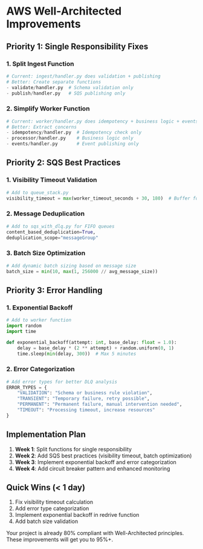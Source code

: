 # AWS Well-Architected Improvements

## Priority 1: Single Responsibility Fixes

### 1. Split Ingest Function
```python
# Current: ingest/handler.py does validation + publishing
# Better: Create separate functions
- validate/handler.py  # Schema validation only
- publish/handler.py   # SQS publishing only
```

### 2. Simplify Worker Function
```python
# Current: worker/handler.py does idempotency + business logic + events
# Better: Extract concerns
- idempotency/handler.py  # Idempotency check only
- processor/handler.py    # Business logic only  
- events/handler.py       # Event publishing only
```

## Priority 2: SQS Best Practices

### 1. Visibility Timeout Validation
```python
# Add to queue_stack.py
visibility_timeout = max(worker_timeout_seconds + 30, 180)  # Buffer for processing
```

### 2. Message Deduplication
```python
# Add to sqs_with_dlq.py for FIFO queues
content_based_deduplication=True,
deduplication_scope="messageGroup"
```

### 3. Batch Size Optimization
```python
# Add dynamic batch sizing based on message size
batch_size = min(10, max(1, 256000 // avg_message_size))
```

## Priority 3: Error Handling

### 1. Exponential Backoff
```python
# Add to worker function
import random
import time

def exponential_backoff(attempt: int, base_delay: float = 1.0):
    delay = base_delay * (2 ** attempt) + random.uniform(0, 1)
    time.sleep(min(delay, 300))  # Max 5 minutes
```

### 2. Error Categorization
```python
# Add error types for better DLQ analysis
ERROR_TYPES = {
    "VALIDATION": "Schema or business rule violation",
    "TRANSIENT": "Temporary failure, retry possible", 
    "PERMANENT": "Permanent failure, manual intervention needed",
    "TIMEOUT": "Processing timeout, increase resources"
}
```

## Implementation Plan

1. **Week 1**: Split functions for single responsibility
2. **Week 2**: Add SQS best practices (visibility timeout, batch optimization)
3. **Week 3**: Implement exponential backoff and error categorization
4. **Week 4**: Add circuit breaker pattern and enhanced monitoring

## Quick Wins (< 1 day)

1. Fix visibility timeout calculation
2. Add error type categorization
3. Implement exponential backoff in redrive function
4. Add batch size validation

Your project is already 80% compliant with Well-Architected principles. These improvements will get you to 95%+.